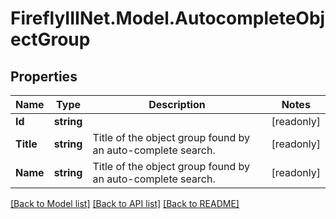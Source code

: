 # FireflyIIINet.Model.AutocompleteObjectGroup

## Properties

Name | Type | Description | Notes
------------ | ------------- | ------------- | -------------
**Id** | **string** |  | [readonly] 
**Title** | **string** | Title of the object group found by an auto-complete search. | [readonly] 
**Name** | **string** | Title of the object group found by an auto-complete search. | [readonly] 

[[Back to Model list]](../README.md#documentation-for-models) [[Back to API list]](../README.md#documentation-for-api-endpoints) [[Back to README]](../README.md)

